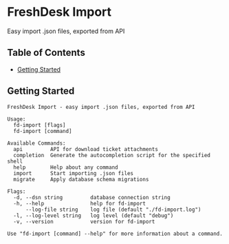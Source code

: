 # FreshDesk Import

Easy import .json files, exported from API

## Table of Contents

- [Getting Started](#getting-started)


## Getting Started

```
FreshDesk Import - easy import .json files, exported from API

Usage:
  fd-import [flags]
  fd-import [command]

Available Commands:
  api         API for download ticket attachments
  completion  Generate the autocompletion script for the specified shell
  help        Help about any command
  import      Start importing .json files
  migrate     Apply database schema migrations

Flags:
  -d, --dsn string         database connection string
  -h, --help               help for fd-import
      --log-file string    log file (default "./fd-import.log")
  -l, --log-level string   log level (default "debug")
  -v, --version            version for fd-import

Use "fd-import [command] --help" for more information about a command.
```
